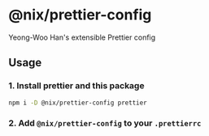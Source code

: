 # @nix/prettier-config

Yeong-Woo Han's extensible Prettier config

## Usage

### 1. Install prettier and this package

```sh
npm i -D @nix/prettier-config prettier
```

### 2. Add `@nix/prettier-config` to your `.prettierrc`
